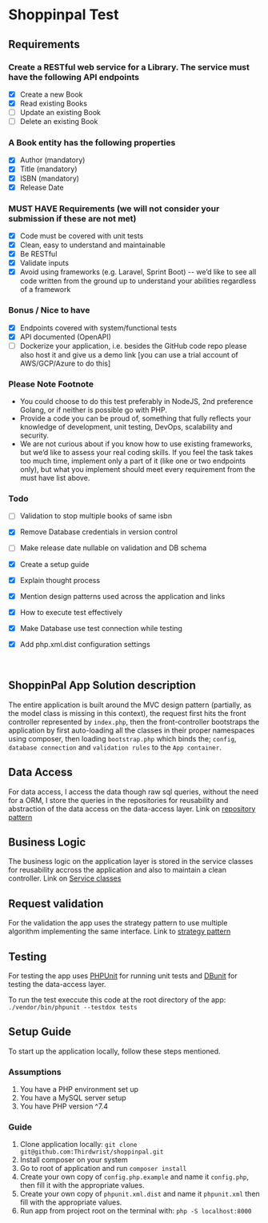 # Shoppinpal Test

## Requirements

### Create a RESTful web service for a Library. The service must have the following API endpoints

- [x] Create a new Book
- [x] Read existing Books
- [ ] Update an existing Book
- [ ] Delete an existing Book

### A Book entity has the following properties

- [x] Author (mandatory)
- [x] Title (mandatory)
- [x] ISBN (mandatory)
- [x] Release Date

### MUST HAVE Requirements (we will not consider your submission if these are not met)

- [x] Code must be covered with unit tests
- [x] Clean, easy to understand and maintainable
- [x] Be RESTful
- [x] Validate inputs
- [x] Avoid using frameworks (e.g. Laravel, Sprint Boot) -- we’d like to see all code written
from the ground up to understand your abilities regardless of a framework

### Bonus / Nice to have

- [x] Endpoints covered with system/functional tests
- [x] API documented (OpenAPI)
- [ ] Dockerize your application, i.e. besides the GitHub code repo please also host it and
give us a demo link [you can use a trial account of AWS/GCP/Azure to do this]

### Please Note Footnote

- You could choose to do this test preferably in NodeJS, 2nd preference Golang, or if
neither is possible go with PHP.
- Provide a code you can be proud of, something that fully reflects your knowledge of
development, unit testing, DevOps, scalability and security.
- We are not curious about if you know how to use existing frameworks, but we’d like to
assess your real coding skills.
If you feel the task takes too much time, implement only a part of it (like one or two
endpoints only), but what you implement should meet every requirement from the must
have list above.

### Todo

- [ ] Validation to stop multiple books of same isbn
- [x] Remove Database credentials in version control
- [ ] Make release date nullable on validation and DB schema
- [x] Create a setup guide
- [x] Explain thought process
- [x] Mention design patterns used across the application and links
- [x] How to execute test effectively
- [x] Make Database use test connection while testing
- [x] Add php.xml.dist configuration settings  
  
  <br />

## ShoppinPal App Solution description

The entire application is built around the MVC design pattern (partially, as the model class is missing in this context), the request first hits the 
front controller represented by `index.php`, then the front-controller bootstraps the
application by first auto-loading all the classes in their proper namespaces using composer, then loading
`bootstrap.php` which binds the; `config`, `database connection` and `validation rules` to the `App container`.  

## Data Access

 For data access, I access the data though raw sql queries, without the need for a ORM, I store the queries in the 
 repositories for reusability and abstraction of the data access on the data-access layer. Link on [repository pattern](https://makingloops.com/why-should-you-use-the-repository-pattern/) 

## Business Logic

 The business logic on the application layer is stored in the service classes for reusability accross the application
 and also to maintain a clean controller. Link on [Service classes](http://www.imperativedesign.net/insights/what-is-a-service-class-in-php/)

## Request validation

 For the validation the app uses the strategy pattern to use multiple algorithm implementing the same interface.
 Link to [strategy pattern](https://refactoring.guru/design-patterns/strategy/php/example#lang-features)

## Testing

 For testing the app uses [PHPUnit](https://phpunit.de/) for running unit tests and [DBunit](https://phpunit.de/manual/6.5/en/database.html) for testing the data-access layer.

 To run the test execcute this code at the root directory of the app:  
    ``./vendor/bin/phpunit --testdox tests``

## Setup Guide

To start up the application locally, follow these steps mentioned.

### Assumptions

1. You have a PHP environment set up
2. You have a MySQL server setup
3. You have PHP version ^7.4

### Guide

1. Clone application locally: `git clone git@github.com:Thirdwrist/shoppinpal.git`
2. Install composer on your system
3. Go to root of application and run `composer install`
4. Create your own copy of `config.php.example` and name it `config.php`, then fill it with the appropriate values.
5. Create your own copy of `phpunit.xml.dist` and name it `phpunit.xml` then fill with the appropriate values.
6. Run app from project root on the terminal with: `php -S localhost:8000`
